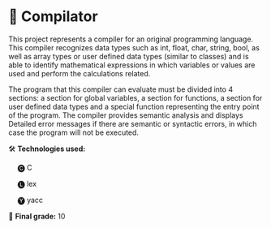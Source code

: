 # 🔀 Compilator 

This project represents a compiler for an original programming language. This compiler recognizes data types such as int, float, char, string, bool, as well as array types or user defined data types (similar to classes) and is able to identify mathematical expressions in which variables or values are used and perform the calculations related.

The program that this compiler can evaluate must be divided into 4 sections: a section for global variables, a section for functions, a section for user defined data types and a special function representing the entry point of the program. The compiler provides semantic analysis and displays Detailed error messages if there are semantic or syntactic errors, in which case the program will not be executed.

🛠️ **Technologies used:** 

&emsp; 🅒 C

&emsp; 🅛 lex

&emsp; 🅨 yacc     


📝 **Final grade:** 10
